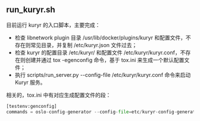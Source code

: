 ## run_kuryr.sh
目前运行 kuryr 的入口脚本，主要完成：

* 检查 libnetwork plugin 目录 /usr/lib/docker/plugins/kuryr 和配置文件，不存在则常见目录，并复制 /etc/kuryr.json 文件过去；
* 检查 kuryr 的配置目录 /etc/kuryr/ 和配置文件  /etc/kuryr/kuryr.conf，不存在则创建并通过 tox -egenconfig 命令，基于 tox.ini 来生成一个默认配置文件；
* 执行 scripts/run_server.py --config-file /etc/kuryr/kuryr.conf 命令来启动 Kuryr 服务。

相关的，tox.ini 中有对应生成配置文件的段：
```py
[testenv:genconfig]
commands = oslo-config-generator --config-file=etc/kuryr-config-generator.conf
```
